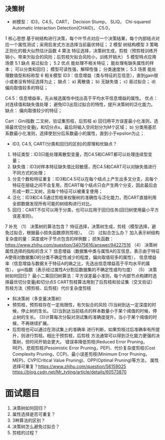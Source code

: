 ## 决策树
- 树模型：
ID3，C4.5，CART，
Decision Stump，
SLIQ，
Chi-squared Automatic Interaction Detection(CHAID)，
C5.0，

1	核心思想
基于树结构进行决策，每个叶节点对应一个决策结果，每个内部结点对应一个属性测试；采用启发式方法选择当前最优特征；
2	模型
树结构模型
3	策略
正则化的极大似然估计函数
4	算法
特征选择，决策树生成，剪枝（预剪枝训练开销小，带来欠拟合的风险；后剪枝欠拟合风险小，训练开销大）
5	模型特点应用场景
5.1	缺点
  易过拟合；
5.2	优点
  能处理不相关特征；
  能处理有缺失属性的样本；
  可以分类和回归；
  模型可读性强，解释性强；
  分类速度快；
5.3	场景
能处理数值型和标称型
6	相关模型
ID3：信息增益（类与特征的互信息），直到gain很小或者没有特征选择为止；
缺点：
a)	离散值；
b)	无缺失值；
c)	易过拟合；
d)	偏向取值较多的特征；

C4.5：信息增益率，先从候选属性中找出高于平均水平信息增益的属性。
优点：
  对连续值和缺失值处理；
  避免ID3出现过拟合的特性，提升决策树的泛化能力。
缺点：
  偏向取值较少的特征；

Cart：Gini指数
  二叉树，验证集剪枝，后剪枝
a)	回归用平方误差最小化准则，选择最优切分变量j，和切分点s，最后将输入空间划分为M个区域；
b)	分类用基尼系数最小化准则，选择使划分后系数最小的属性，直到小于epsilon为止；

- ID3, C4.5, CART(分类和回归的区别)的原理和优缺点？
 1. 特征类型：ID3只能处理离散型变量，而C4.5和CART都可以处理连续型变量；
 2. 缺失值：ID3对样本特征缺失值比较敏感，而C4.5和CART可以对缺失值进行不同方式的处理；
 3. 分支个数和特征重复：ID3和C4.5可以在每个结点上产生出多叉分支，且每个特征在层级之间不会复用，而CART每个结点只会产生两个分支，因此最后会形成一颗二叉树，且每个特征可以被重复使用；
 4. 泛化：ID3和C4.5通过剪枝来权衡树的准确性与泛化能力，而CART直接利用全部数据发现所有可能的树结构进行对比。
 5. 回归：CART不仅可以用于分类，也可以应用于回归任务(回归树使用最小平方误差准则)。

7	补充
（1）	决策树的算法包含？
特征选择，决策树生成，剪枝（模型选择，避免过拟合，根据最小损失函数原则剪枝）。
（2）	过拟合怎么办？
加入表示树结构复杂度的量：深度或叶子节点包含的样例数；
损失函数： https://www.zhihu.com/question/34075616/answer/94227516
（4）	决策树属性选择的指标的含义？
信息增益（数据集中类与属性A的互信息，表示由于特征A使得对数据集D的分类不确定性减少的程度，偏向取值较多的属性），
信息增益率（信息增益与数据关于特征A的熵之比，先选出信息增益高于平均水平的属性），
gini指数（表示经过属性A分割后数据集的不确定性或均匀度）
（5）	决策树如何回归？
最小二乘回归树算法：平方误差最小准则，每个内部节点构建时选择最优切分变量j和切分点S
CART剪枝算法用到了后剪枝和验证集（交叉验证）
剪枝方法（预剪枝、后剪枝）代价复杂度剪枝
- 斜决策树（多变量决策树）
- 预剪枝，预剪枝存在一定局限性，有欠拟合的风险
(1)当树到达一定深度的时候，停止树的生长。
(2)当到达当前结点的样本数量小于某个阈值的时候，停止树的生长。
(3)计算每次分裂对测试集的准确度提升，当小于某个阈值的时候，不再继续扩展。
- 后剪枝也可以通过在测试集上的准确率 进行判断，如果剪枝过后准确率有所提升，则进行剪枝。相比于预剪枝，后剪枝 方法通常可以得到泛化能力更强的决策树，但时间开销会更大。
错误率降低剪枝(Reduced Error Pruning，REP)、悲观剪枝(Pessimistic Error Pruning，PEP)、代价复杂度剪枝(Cost Complexity Pruning，CCP)、最小误差剪枝(Minimum Error Pruning，MEP)、CVP(Critical Value Pruning)、OPP(Optimal Pruning)等方法，
属性选择可重复？https://www.zhihu.com/question/56159025
https://blog.csdn.net/Mr_tyting/article/details/60573870

# 面试题目
<!-- 决策树 -->
1. 决策树如何回归？
2. 属性选择是否可重复？
3. 3种算法的区别？
4. 决策树怎么避免过拟合？
5. 剪枝的过程？


